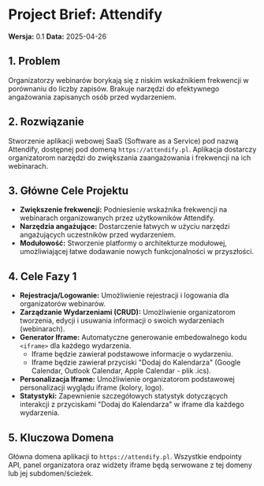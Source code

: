 # Project Brief: Attendify

**Wersja:** 0.1
**Data:** 2025-04-26

## 1. Problem

Organizatorzy webinarów borykają się z niskim wskaźnikiem frekwencji w porównaniu do liczby zapisów. Brakuje narzędzi do efektywnego angażowania zapisanych osób przed wydarzeniem.

## 2. Rozwiązanie

Stworzenie aplikacji webowej SaaS (Software as a Service) pod nazwą Attendify, dostępnej pod domeną `https://attendify.pl`. Aplikacja dostarczy organizatorom narzędzi do zwiększania zaangażowania i frekwencji na ich webinarach.

## 3. Główne Cele Projektu

*   **Zwiększenie frekwencji:** Podniesienie wskaźnika frekwencji na webinarach organizowanych przez użytkowników Attendify.
*   **Narzędzia angażujące:** Dostarczenie łatwych w użyciu narzędzi angażujących uczestników przed wydarzeniem.
*   **Modułowość:** Stworzenie platformy o architekturze modułowej, umożliwiającej łatwe dodawanie nowych funkcjonalności w przyszłości.

## 4. Cele Fazy 1

*   **Rejestracja/Logowanie:** Umożliwienie rejestracji i logowania dla organizatorów webinarów.
*   **Zarządzanie Wydarzeniami (CRUD):** Umożliwienie organizatorom tworzenia, edycji i usuwania informacji o swoich wydarzeniach (webinarach).
*   **Generator Iframe:** Automatyczne generowanie embedowalnego kodu `<iframe>` dla każdego wydarzenia.
    *   Iframe będzie zawierał podstawowe informacje o wydarzeniu.
    *   Iframe będzie zawierał przyciski "Dodaj do Kalendarza" (Google Calendar, Outlook Calendar, Apple Calendar - plik .ics).
*   **Personalizacja Iframe:** Umożliwienie organizatorom podstawowej personalizacji wyglądu iframe (kolory, logo).
*   **Statystyki:** Zapewnienie szczegółowych statystyk dotyczących interakcji z przyciskami "Dodaj do Kalendarza" w iframe dla każdego wydarzenia.

## 5. Kluczowa Domena

Główna domena aplikacji to `https://attendify.pl`. Wszystkie endpointy API, panel organizatora oraz widżety iframe będą serwowane z tej domeny lub jej subdomen/ścieżek.
